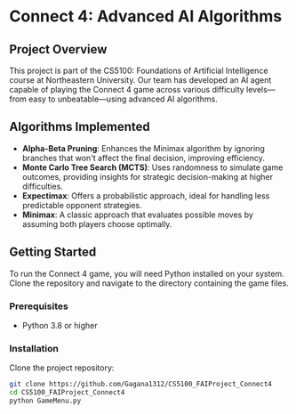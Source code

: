 # Connect 4: Advanced AI Algorithms

## Project Overview
This project is part of the CS5100: Foundations of Artificial Intelligence course at Northeastern University. Our team has developed an AI agent capable of playing the Connect 4 game across various difficulty levels—from easy to unbeatable—using advanced AI algorithms.

## Algorithms Implemented
- **Alpha-Beta Pruning**: Enhances the Minimax algorithm by ignoring branches that won't affect the final decision, improving efficiency.
- **Monte Carlo Tree Search (MCTS)**: Uses randomness to simulate game outcomes, providing insights for strategic decision-making at higher difficulties.
- **Expectimax**: Offers a probabilistic approach, ideal for handling less predictable opponent strategies.
- **Minimax**: A classic approach that evaluates possible moves by assuming both players choose optimally.

## Getting Started
To run the Connect 4 game, you will need Python installed on your system. Clone the repository and navigate to the directory containing the game files.

### Prerequisites
- Python 3.8 or higher

### Installation
Clone the project repository:
```bash
git clone https://github.com/Gagana1312/CS5100_FAIProject_Connect4
cd CS5100_FAIProject_Connect4
python GameMenu.py

